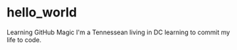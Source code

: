 # hello_world
Learning GitHub Magic
I'm a Tennessean living in DC learning to commit my life to code.
